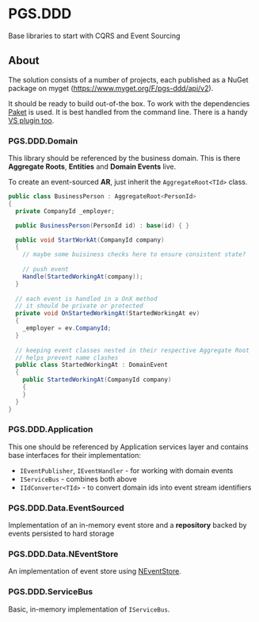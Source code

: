 # PGS.DDD

Base libraries to start with CQRS and Event Sourcing

## About

The solution consists of a number of projects, each published as a NuGet package on myget (https://www.myget.org/F/pgs-ddd/api/v2).

It should be ready to build out-of-the box. To work with the dependencies [Paket](http://fsprojects.github.io/Paket/) is used. 
It is best handled from the command line. There is a handy [VS plugin too](https://visualstudiogallery.msdn.microsoft.com/ce104917-e8b3-4365-9490-8432c6e75c36).

### PGS.DDD.Domain

This library should be referenced by the business domain. This is there **Aggregate Roots**, **Entities** and **Domain Events** live.

To create an event-sourced **AR**, just inherit the `AggregateRoot<TId>` class.

``` c#
public class BusinessPerson : AggregateRoot<PersonId>
{ 
  private CompanyId _employer;

  public BusinessPerson(PersonId id) : base(id) { }

  public void StartWorkAt(CompanyId company)
  {
    // maybe some buisiness checks here to ensure consistent state?
  
    // push event
    Handle(StartedWorkingAt(company));
  }
  
  // each event is handled in a OnX method
  // it should be private or protected
  private void OnStartedWorkingAt(StartedWorkingAt ev)
  {
    _employer = ev.CompanyId;
  }
  
  // keeping event classes nested in their respective Aggregate Root
  // helps prevent name clashes
  public class StartedWorkingAt : DomainEvent
  {
    public StartedWorkingAt(CompanyId company)
    {
    }
  }
}
```

### PGS.DDD.Application

This one should be referenced by Application services layer and contains base interfaces for their implementation:

* `IEventPublisher`, `IEventHandler` - for working with domain events
* `IServiceBus` - combines both above
* `IIdConverter<TId>` - to convert domain ids into event stream identifiers

### PGS.DDD.Data.EventSourced

Implementation of an in-memory event store and a **repository** backed by events persisted to hard storage

### PGS.DDD.Data.NEventStore

An implementation of event store using [NEventStore](https://github.com/NEventStore/NEventStore).

### PGS.DDD.ServiceBus

Basic, in-memory implementation of `IServiceBus`.


